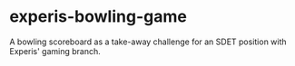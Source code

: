 # experis-bowling-game
A bowling scoreboard as a take-away challenge for an SDET position with Experis' gaming branch.
